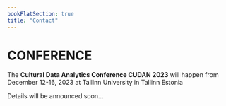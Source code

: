 ```yaml
---
bookFlatSection: true
title: "Contact"
---
```

CONFERENCE
==  

The **Cultural Data Analytics Conference CUDAN 2023** will happen
from December 12-16, 2023
at Tallinn University
in Tallinn Estonia

Details will be announced soon... 
